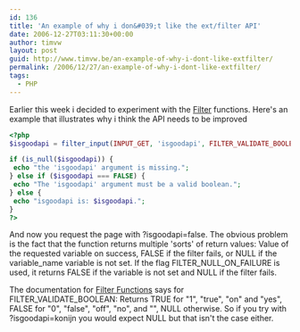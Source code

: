 ```yaml
---
id: 136
title: 'An example of why i don&#039;t like the ext/filter API'
date: 2006-12-27T03:11:30+00:00
author: timvw
layout: post
guid: http://www.timvw.be/an-example-of-why-i-dont-like-extfilter/
permalink: /2006/12/27/an-example-of-why-i-dont-like-extfilter/
tags:
  - PHP
---
```

Earlier this week i decided to experiment with the [Filter](http://be2.php.net/manual/en/function.filter-input.php) functions. Here's an example that illustrates why i think the API needs to be improved

```php
<?php
$isgoodapi = filter_input(INPUT_GET, 'isgoodapi', FILTER_VALIDATE_BOOLEAN);

if (is_null($isgoodapi)) {
 echo "the 'isgoodapi' argument is missing.";
} else if ($isgoodapi === FALSE) {
 echo "The 'isgoodapi' argument must be a valid boolean.";
} else {
 echo "isgoodapi is: $isgoodapi.";
}
?>
```

And now you request the page with ?isgoodapi=false. The obvious problem is the fact that the function returns multiple 'sorts' of return values: Value of the requested variable on success, FALSE if the filter fails, or NULL if the variable\_name variable is not set. If the flag FILTER\_NULL\_ON\_FAILURE is used, it returns FALSE if the variable is not set and NULL if the filter fails.

The documentation for [Filter Functions](http://be2.php.net/manual/en/ref.filter.php) says for FILTER\_VALIDATE\_BOOLEAN: Returns TRUE for "1", "true", "on" and "yes", FALSE for "0", "false", "off", "no", and "", NULL otherwise. So if you try with ?isgoodapi=konijn you would expect NULL but that isn't the case either.
